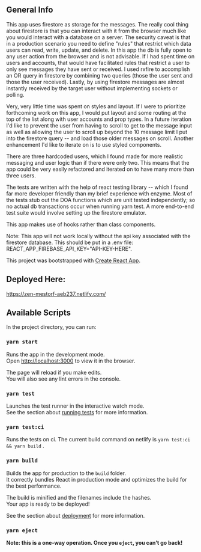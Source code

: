 ## General Info

This app uses firestore as storage for the messages. The really cool thing about firestore is that you can interact with it from the browser much like you would interact with a database on a server. The security caveat is that in a production scenario you need to define "rules" that restrict which data users can read, write, update, and delete. In this app the db is fully open to any user action from the browser and is not advisable. If I had spent time on users and accounts, that would have facilitated rules that restrict a user to only see messages they have sent or received. I used rxfire to accomplish an OR query in firestore by combining two queries (those the user sent and those the user received). Lastly, by using firestore messages are almost instantly received by the target user without implementing sockets or polling.

Very, very little time was spent on styles and layout. If I were to prioritize forthcoming work on this app, I would put layout and some routing at the top of the list along with user accounts and prop types. In a future iteration I'd like to prevent the user from having to scroll to get to the message input as well as allowing the user to scroll up beyond the 10 message limit I put into the firestore query -- and load those older messages on scroll. Another enhancement I'd like to iterate on is to use styled components.

There are three hardcoded users, which I found made for more realistic messaging and user logic than if there were only two. This means that the app could be very easily refactored and iterated on to have many more than three users.

The tests are written with the help of react testing library -- which I found far more developer friendly than my brief experience with enzyme. Most of the tests stub out the DOA functions which are unit tested independently; so no actual db transactions occur when running yarn test. A more end-to-end test suite would involve setting up the firestore emulator.

This app makes use of hooks rather than class components.

Note: This app will not work locally without the api key associated with the firestore database. This should be put in a .env file: REACT_APP_FIREBASE_API_KEY="API-KEY-HERE".

This project was bootstrapped with [Create React App](https://github.com/facebook/create-react-app).

## Deployed Here:

https://zen-mestorf-aeb237.netlify.com/

## Available Scripts

In the project directory, you can run:

### `yarn start`

Runs the app in the development mode.<br />
Open [http://localhost:3000](http://localhost:3000) to view it in the browser.

The page will reload if you make edits.<br />
You will also see any lint errors in the console.

### `yarn test`

Launches the test runner in the interactive watch mode.<br />
See the section about [running tests](https://facebook.github.io/create-react-app/docs/running-tests) for more information.

### `yarn test:ci`

Runs the tests on ci. The current build command on netlify is `yarn test:ci && yarn build` .<br />

### `yarn build`

Builds the app for production to the `build` folder.<br />
It correctly bundles React in production mode and optimizes the build for the best performance.

The build is minified and the filenames include the hashes.<br />
Your app is ready to be deployed!

See the section about [deployment](https://facebook.github.io/create-react-app/docs/deployment) for more information.

### `yarn eject`

**Note: this is a one-way operation. Once you `eject`, you can’t go back!**
